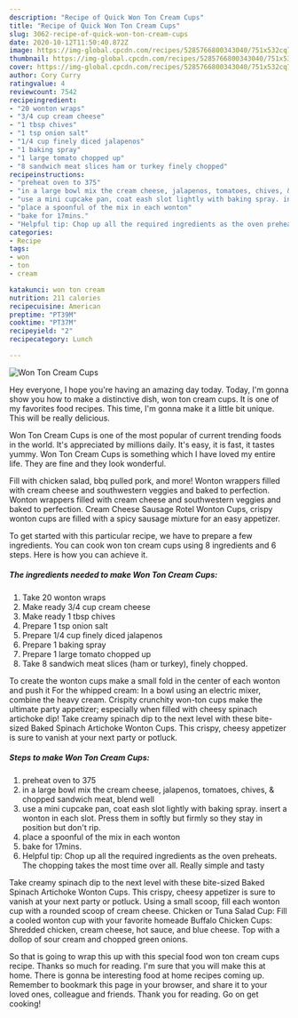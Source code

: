 ```yaml
---
description: "Recipe of Quick Won Ton Cream Cups"
title: "Recipe of Quick Won Ton Cream Cups"
slug: 3062-recipe-of-quick-won-ton-cream-cups
date: 2020-10-12T11:50:40.872Z
image: https://img-global.cpcdn.com/recipes/5285766800343040/751x532cq70/won-ton-cream-cups-recipe-main-photo.jpg
thumbnail: https://img-global.cpcdn.com/recipes/5285766800343040/751x532cq70/won-ton-cream-cups-recipe-main-photo.jpg
cover: https://img-global.cpcdn.com/recipes/5285766800343040/751x532cq70/won-ton-cream-cups-recipe-main-photo.jpg
author: Cory Curry
ratingvalue: 4
reviewcount: 7542
recipeingredient:
- "20 wonton wraps"
- "3/4 cup cream cheese"
- "1 tbsp chives"
- "1 tsp onion salt"
- "1/4 cup finely diced jalapenos"
- "1 baking spray"
- "1 large tomato chopped up"
- "8 sandwich meat slices ham or turkey finely chopped"
recipeinstructions:
- "preheat oven to 375"
- "in a large bowl mix the cream cheese, jalapenos, tomatoes, chives, &amp; chopped sandwich meat, blend well"
- "use a mini cupcake pan, coat eash slot lightly with baking spray. insert a wonton in each slot. Press them in softly but firmly so they stay in position but don&#39;t rip."
- "place a spoonful of the mix in each wonton"
- "bake for 17mins."
- "Helpful tip: Chop up all the required ingredients as the oven preheats. The chopping takes the most time over all. Really simple and tasty"
categories:
- Recipe
tags:
- won
- ton
- cream

katakunci: won ton cream 
nutrition: 211 calories
recipecuisine: American
preptime: "PT39M"
cooktime: "PT37M"
recipeyield: "2"
recipecategory: Lunch

---
```



![Won Ton Cream Cups](https://img-global.cpcdn.com/recipes/5285766800343040/751x532cq70/won-ton-cream-cups-recipe-main-photo.jpg)

Hey everyone, I hope you're having an amazing day today. Today, I'm gonna show you how to make a distinctive dish, won ton cream cups. It is one of my favorites food recipes. This time, I'm gonna make it a little bit unique. This will be really delicious.

Won Ton Cream Cups is one of the most popular of current trending foods in the world. It's appreciated by millions daily. It's easy, it is fast, it tastes yummy. Won Ton Cream Cups is something which I have loved my entire life. They are fine and they look wonderful.

Fill with chicken salad, bbq pulled pork, and more! Wonton wrappers filled with cream cheese and southwestern veggies and baked to perfection. Wonton wrappers filled with cream cheese and southwestern veggies and baked to perfection. Cream Cheese Sausage Rotel Wonton Cups, crispy wonton cups are filled with a spicy sausage mixture for an easy appetizer.


To get started with this particular recipe, we have to prepare a few ingredients. You can cook won ton cream cups using 8 ingredients and 6 steps. Here is how you can achieve it.

<!--inarticleads1-->

##### The ingredients needed to make Won Ton Cream Cups:

1. Take 20 wonton wraps
1. Make ready 3/4 cup cream cheese
1. Make ready 1 tbsp chives
1. Prepare 1 tsp onion salt
1. Prepare 1/4 cup finely diced jalapenos
1. Prepare 1 baking spray
1. Prepare 1 large tomato chopped up
1. Take 8 sandwich meat slices (ham or turkey), finely chopped.


To create the wonton cups make a small fold in the center of each wonton and push it For the whipped cream: In a bowl using an electric mixer, combine the heavy cream. Crispity crunchity won-ton cups make the ultimate party appetizer; especially when filled with cheesy spinach artichoke dip! Take creamy spinach dip to the next level with these bite-sized Baked Spinach Artichoke Wonton Cups. This crispy, cheesy appetizer is sure to vanish at your next party or potluck. 

<!--inarticleads2-->

##### Steps to make Won Ton Cream Cups:

1. preheat oven to 375
1. in a large bowl mix the cream cheese, jalapenos, tomatoes, chives, &amp; chopped sandwich meat, blend well
1. use a mini cupcake pan, coat eash slot lightly with baking spray. insert a wonton in each slot. Press them in softly but firmly so they stay in position but don&#39;t rip.
1. place a spoonful of the mix in each wonton
1. bake for 17mins.
1. Helpful tip: Chop up all the required ingredients as the oven preheats. The chopping takes the most time over all. Really simple and tasty


Take creamy spinach dip to the next level with these bite-sized Baked Spinach Artichoke Wonton Cups. This crispy, cheesy appetizer is sure to vanish at your next party or potluck. Using a small scoop, fill each wonton cup with a rounded scoop of cream cheese. Chicken or Tuna Salad Cup: Fill a cooled wonton cup with your favorite homeade Buffalo Chicken Cups: Shredded chicken, cream cheese, hot sauce, and blue cheese. Top with a dollop of sour cream and chopped green onions. 

So that is going to wrap this up with this special food won ton cream cups recipe. Thanks so much for reading. I'm sure that you will make this at home. There is gonna be interesting food at home recipes coming up. Remember to bookmark this page in your browser, and share it to your loved ones, colleague and friends. Thank you for reading. Go on get cooking!
